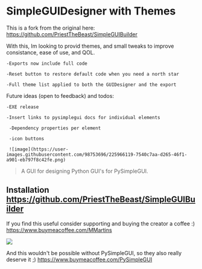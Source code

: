 # SimpleGUIDesigner with Themes

This is a fork from the original here: https://github.com/PriestTheBeast/SimpleGUIBuilder

With this, Im looking to provid themes, and small tweaks to improve consistance, ease of use, and QOL. 

    -Exports now include full code

    -Reset button to restore default code when you need a north star

    -Full theme list applied to both the GUIDesigner and the export

Future ideas (open to feedback) and todos:

    -EXE release

    -Insert links to pysimplegui docs for individual elements

     -Dependency properties per element
     
     -icon buttons 
     
     ![image](https://user-images.githubusercontent.com/98753696/225966119-7540c7aa-d265-46f1-a901-eb797f8c42fe.png)




> A GUI for designing Python GUI's for PySimpleGUI.

## Installation https://github.com/PriestTheBeast/SimpleGUIBuilder

If you find this useful consider supporting and buying the creator a coffee :) https://www.buymeacoffee.com/MMartins

<a href="https://www.buymeacoffee.com/MMartins"><img src="https://img.buymeacoffee.com/button-api/?text=Buy me a coffee&emoji=&slug=MMartins&button_colour=5F7FFF&font_colour=ffffff&font_family=Lato&outline_colour=000000&coffee_colour=FFFFFF"></a>

And this wouldn't be possible without PySimpleGUI, so they also really deserve it ;) https://www.buymeacoffee.com/PySimpleGUI 
